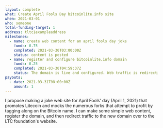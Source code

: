 ```yaml
---
layout: complete
what: Create April Fools Day bitcoinlite.info site
when: 2021-03-01
who: someone
total-funding-target: 1
address: tltc1exampleaddress
milestones:
  - name: create web content for an april fools day joke
    funds: 0.75
    completed: 2021-03-30T03:00:00Z
    status: content is posted
  - name: register and configure bitcoinlite.info domain
    funds: 0.25
    completed: 2021-03-30T04:59:37Z
    status: The domain is live and configured. Web traffic is redirecting to content hosted on the LTC foundation site.
payouts:
  - date: 2021-03-31T08:00:00Z
    amount: 1
---
```

I propose making a joke web site for April Fools' day (April 1, 2021) that promotes Litecoin and mocks the numerous forks that attempt to profit by tagging along on the Bitcoin name. I can make some simple web content, register the domain, and then redirect traffic to the new domain over to the LTC foundation's website.
